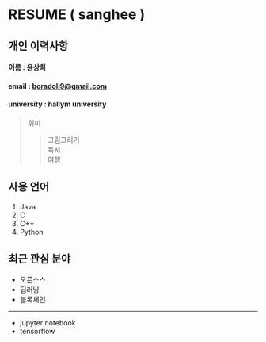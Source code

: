 # RESUME ( sanghee )

## 개인 이력사항 
#### 이름 : 윤상희
#### email : boradoli9@gmail.com
#### university : hallym university

> 취미
>> 그림그리기  
>> 독서  
>> 여행   

## 사용 언어
1. Java  
2. C  
3. C++  
4. Python

## 최근 관심 분야
* 오픈소스  
* 딥러닝  
* 블록체인  
*****
* jupyter notebook
* tensorflow

